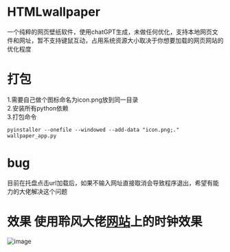 # HTMLwallpaper
一个纯粹的网页壁纸软件，使用chatGPT生成，未做任何优化，支持本地网页文件和网址，暂不支持键鼠互动，占用系统资源大小取决于你想要加载的网页网站的优化程度

# 打包 
1.需要自己做个图标命名为icon.png放到同一目录<br />
2.安装所有python依赖<br />
3.打包命令<br />
```
pyinstaller --onefile --windowed --add-data "icon.png;." wallpaper_app.py
```


# bug
目前在托盘点击url加载后，如果不输入网址直接取消会导致程序退出，希望有能力的大佬解决这个问题

# 效果 使用聆风大佬<a href="https://www.leafone.cn/" title="聆风小站">网站</a>上的时钟效果
![image](https://github.com/shuijingliuli/HTMLwallpaper/assets/35411891/c4609974-2e31-49f9-bb1c-da2aa7b37aa0)
